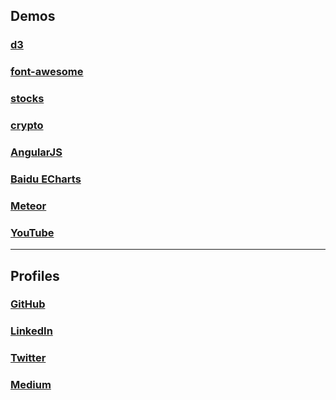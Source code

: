 ## Demos
### [d3](https://ivancampos.github.io/d3/)
### [font-awesome](https://ivancampos.github.io/font-awesome/)
### [stocks](https://ivancampos.github.io/stocks/)
### [crypto](https://ivancampos.github.io/crypto/)
### [AngularJS](https://ivancampos.github.io/JavaScripting/ng-demo/)
### [Baidu ECharts](http://ivancampos.github.io/JavaScripting/Baidu-ECharts/)
### [Meteor](http://ivancampos.com)
### [YouTube](https://ivancampos.github.io/YouTube/index.html)
----
## Profiles
### [GitHub](https://github.com/IvanCampos)
### [LinkedIn](https://www.linkedin.com/in/ivancampos)
### [Twitter](https://twitter.com/ivancampos)
### [Medium](https://medium.com/@ivancampos/)


